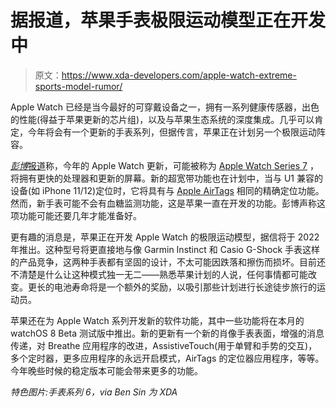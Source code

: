 # 据报道，苹果手表极限运动模型正在开发中

> 原文：<https://www.xda-developers.com/apple-watch-extreme-sports-model-rumor/>

Apple Watch 已经是当今最好的可穿戴设备之一，拥有一系列健康传感器，出色的性能(得益于苹果更新的芯片组)，以及与苹果生态系统的深度集成。几乎可以肯定，今年将会有一个更新的手表系列，但据传言，苹果正在计划另一个极限运动阵容。

[*彭博*报道](https://www.bloomberg.com/news/articles/2021-06-14/apple-plans-faster-watch-future-temperature-and-glucose-sensors)称，今年的 Apple Watch 更新，可能被称为 [Apple Watch Series 7](https://www.xda-developers.com/apple-watch-series-7-flat-edge-design/) ，将拥有更快的处理器和更新的屏幕。新的超宽带功能也在计划中，当与 U1 兼容的设备(如 iPhone 11/12)定位时，它将具有与 [Apple AirTags](https://www.xda-developers.com/apple-airtags-review/) 相同的精确定位功能。然而，新手表可能不会有血糖监测功能，这是苹果一直在开发的功能。彭博声称这项功能可能还要几年才能准备好。

更有趣的消息是，苹果正在开发 Apple Watch 的极限运动模型，据信将于 2022 年推出。这种型号将更直接地与像 Garmin Instinct 和 Casio G-Shock 手表这样的产品竞争，这两种手表都有坚固的设计，不太可能因跌落和擦伤而损坏。目前还不清楚是什么让这种模式独一无二——熟悉苹果计划的人说，任何事情都可能改变。更长的电池寿命将是一个额外的奖励，以吸引那些计划进行长途徒步旅行的运动员。

苹果还在为 Apple Watch 系列开发新的软件功能，其中一些功能将在本月的 watchOS 8 Beta 测试版中推出。新的更新有一个新的肖像手表表面，增强的消息传递，对 Breathe 应用程序的改进，AssistiveTouch(用于单臂和手势的交互)，多个定时器，更多应用程序的永远开启模式，AirTags 的定位器应用程序，等等。今年晚些时候的稳定版本可能会带来更多的功能。

*特色图片:手表系列 6，via Ben Sin 为 XDA*